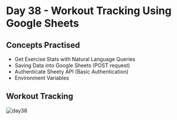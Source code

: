 # Day 38 - Workout Tracking Using Google Sheets
## Concepts Practised
- Get Exercise Stats with Natural Language Queries
- Saving Data into Google Sheets (POST request)
- Authenticate Sheety API (Basic Authentication)
- Environment Variables
## Workout Tracking
![day38](https://user-images.githubusercontent.com/98851253/156811102-164c20f4-f722-46b6-9a2b-ccdb6eca519e.gif)
